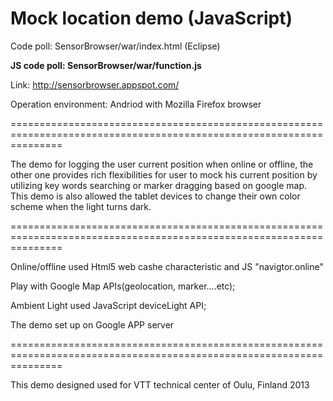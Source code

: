 Mock location demo (JavaScript)
==========================


Code poll: SensorBrowser/war/index.html (Eclipse)

<b>JS code poll:  SensorBrowser/war/function.js</b>

Link: http://sensorbrowser.appspot.com/

Operation environment: Andriod with Mozilla Firefox browser

=====================================================================================================================

The demo for logging the user current position when online or offline, the other one provides rich flexibilities for user to mock his current position by utilizing key words searching or marker dragging based on google
map. This demo is also allowed the tablet devices to change their own color scheme when the
light turns dark.


=====================================================================================================================

Online/offline used Html5 web cashe characteristic and JS "navigtor.online"

Play with Google Map APIs(geolocation, marker....etc);

Ambient Light used JavaScript deviceLight API;


The demo set up on Google APP server

=====================================================================================================================

This demo designed used for VTT technical center of Oulu, Finland 2013 





























